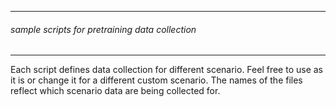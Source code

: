 ----------------------------------------
###### sample scripts for pretraining data collection
---------------------------------------
Each script defines data collection for different scenario. Feel free 
to use as it is or change it for a different custom scenario. The names of the files reflect which scenario data are
being collected for.
